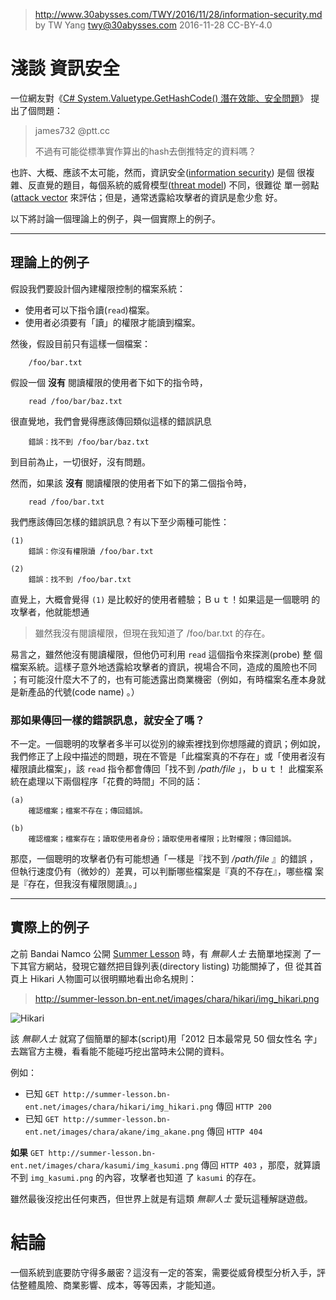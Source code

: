 ﻿> http://www.30abysses.com/TWY/2016/11/28/information-security.md
> by TW Yang <twy@30abysses.com> 2016-11-28 CC-BY-4.0

# **淺談**  資訊安全

一位網友對《[C# System.Valuetype.GetHashCode() 潛在效能、安全問題][1]》
提出了個問題：

> james732 @ptt.cc
>
> 不過有可能從標準實作算出的hash去倒推特定的資料嗎？

[1]: http://www.30abysses.com/TWY/2016/11/21/c_sharp-gethashcode-valuetype.html

也許、大概、應該不太可能，然而，資訊安全([information security][2]) 是個
很複雜、反直覺的題目，每個系統的威脅模型([threat model][3]) 不同，很難從
單一弱點([attack vector][4] 來評估；但是，通常透露給攻擊者的資訊是愈少愈
好。

[2]: https://en.wikipedia.org/wiki/Information_security
[3]: https://en.wikipedia.org/wiki/Threat_model
[4]: https://en.wikipedia.org/wiki/Vector_(malware)

以下將討論一個理論上的例子，與一個實際上的例子。


---
##  理論上的例子

假設我們要設計個內建權限控制的檔案系統：

* 使用者可以下指令讀(`read`)檔案。
* 使用者必須要有「讀」的權限才能讀到檔案。

然後，假設目前只有這樣一個檔案：

```
    /foo/bar.txt
```

假設一個 **沒有** 閱讀權限的使用者下如下的指令時，

```
    read /foo/bar/baz.txt
```

很直覺地，我們會覺得應該傳回類似這樣的錯誤訊息

```
    錯誤：找不到 /foo/bar/baz.txt
```

到目前為止，一切很好，沒有問題。

然而，如果該 **沒有** 閱讀權限的使用者下如下的第二個指令時，

```
    read /foo/bar.txt
```

我們應該傳回怎樣的錯誤訊息？有以下至少兩種可能性：

```
(1)
    錯誤：你沒有權限讀 /foo/bar.txt

(2)
    錯誤：找不到 /foo/bar.txt
```

直覺上，大概會覺得 `(1)`  是比較好的使用者體驗；Ｂｕｔ！如果這是一個聰明
的攻擊者，他就能想通

> 雖然我沒有閱讀權限，但現在我知道了 /foo/bar.txt 的存在。

易言之，雖然他沒有閱讀權限，但他仍可利用 `read` 這個指令來探測(probe) 整
個檔案系統。這樣子意外地透露給攻擊者的資訊，視場合不同，造成的風險也不同
；有可能沒什麼大不了的，也有可能透露出商業機密（例如，有時檔案名產本身就
是新產品的代號(code name) 。）


### 那如果傳回一樣的錯誤訊息，就安全了嗎？

不一定。一個聰明的攻擊者多半可以從別的線索裡找到你想隱藏的資訊；例如說，
我們修正了上段中描述的問題，現在不管是「此檔案真的不存在」或「使用者沒有
權限讀此檔案」，該 `read` 指令都會傳回「找不到 _/path/file_ 」，ｂｕｔ！
此檔案系統在處理以下兩個程序「花費的時間」不同的話：

```
(a)
    確認檔案；檔案不存在；傳回錯誤。

(b)
    確認檔案；檔案存在；讀取使用者身份；讀取使用者權限；比對權限；傳回錯誤。

```

那麼，一個聰明的攻擊者仍有可能想通「一樣是『找不到 _/path/file_ 』的錯誤
，但執行速度仍有（微妙的）差異，可以判斷哪些檔案是『真的不存在』，哪些檔
案是『存在，但我沒有權限閱讀』。」


---
##  實際上的例子

之前 Bandai Namco 公開 [Summer Lesson][5] 時，有 *無聊人士* 去簡單地探測
了一下其官方網站，發現它雖然把目錄列表(directory listing) 功能關掉了，但
從其首頁上 Hikari 人物圖可以很明顯地看出命名規則：

> http://summer-lesson.bn-ent.net/images/chara/hikari/img_hikari.png

![Hikari][6]

[5]: http://summer-lesson.bn-ent.net/
[6]: http://summer-lesson.bn-ent.net/images/chara/hikari/img_hikari.png

該 *無聊人士* 就寫了個簡單的腳本(script)用「2012  日本最常見 50 個女性名
字」去踹官方主機，看看能不能碰巧挖出當時未公開的資料。

例如：

* 已知
  `GET http://summer-lesson.bn-ent.net/images/chara/hikari/img_hikari.png`
  傳回 `HTTP 200`
* 已知
  `GET http://summer-lesson.bn-ent.net/images/chara/akane/img_akane.png`
  傳回 `HTTP 404`

**如果**
`GET http://summer-lesson.bn-ent.net/images/chara/kasumi/img_kasumi.png`
傳回 `HTTP 403` ，那麼，就算讀不到 `img_kasumi.png` 的內容，攻擊者也知道
了 `kasumi` 的存在。

雖然最後沒挖出任何東西，但世界上就是有這類 *無聊人士* 愛玩這種解謎遊戲。



# 結論

一個系統到底要防守得多嚴密？這沒有一定的答案，需要從威脅模型分析入手，評
估整體風險、商業影響、成本，等等因素，才能知道。
